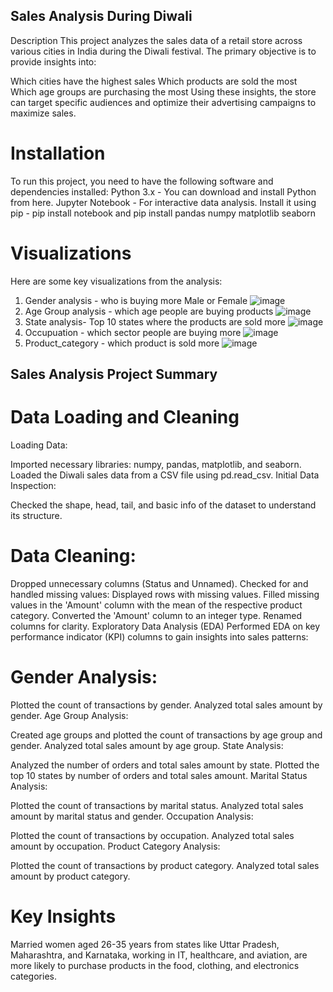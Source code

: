 ## Sales Analysis During Diwali
Description
This project analyzes the sales data of a retail store across various cities in India during the Diwali festival. The primary objective is to provide insights into:

Which cities have the highest sales
Which products are sold the most
Which age groups are purchasing the most
Using these insights, the store can target specific audiences and optimize their advertising campaigns to maximize sales.

# Installation
To run this project, you need to have the following software and dependencies installed:
Python 3.x - You can download and install Python from here.
Jupyter Notebook - For interactive data analysis. Install it using pip - pip install notebook
and pip install pandas numpy matplotlib seaborn

# Visualizations
Here are some key visualizations from the analysis:

1. Gender analysis - who is buying more Male or Female
   ![image](https://github.com/Yajat541/sales-analysis/assets/67373208/55120d6c-1432-489c-b79d-2218d6a62a15)
2. Age Group analysis - which age people are buying products
   ![image](https://github.com/Yajat541/sales-analysis/assets/67373208/d2704ccc-cb9e-4532-b44f-8f6fb1067241)
3. State analysis- Top 10 states where the products are sold more
   ![image](https://github.com/Yajat541/sales-analysis/assets/67373208/8d586e91-f783-4445-a50e-58c03a2448e2)
4. Occupuation - which sector people are buying more
   ![image](https://github.com/Yajat541/sales-analysis/assets/67373208/aadececc-c309-4791-b26b-877ea7688ea6)
5. Product_category - which product is sold more
   ![image](https://github.com/Yajat541/sales-analysis/assets/67373208/90768908-65f5-4bff-928e-0f51f529e770)

## Sales Analysis Project Summary

# Data Loading and Cleaning
Loading Data:

Imported necessary libraries: numpy, pandas, matplotlib, and seaborn.
Loaded the Diwali sales data from a CSV file using pd.read_csv.
Initial Data Inspection:

Checked the shape, head, tail, and basic info of the dataset to understand its structure.
# Data Cleaning:

Dropped unnecessary columns (Status and Unnamed).
Checked for and handled missing values:
Displayed rows with missing values.
Filled missing values in the 'Amount' column with the mean of the respective product category.
Converted the 'Amount' column to an integer type.
Renamed columns for clarity.
Exploratory Data Analysis (EDA)
Performed EDA on key performance indicator (KPI) columns to gain insights into sales patterns:

# Gender Analysis:

Plotted the count of transactions by gender.
Analyzed total sales amount by gender.
Age Group Analysis:

Created age groups and plotted the count of transactions by age group and gender.
Analyzed total sales amount by age group.
State Analysis:

Analyzed the number of orders and total sales amount by state.
Plotted the top 10 states by number of orders and total sales amount.
Marital Status Analysis:

Plotted the count of transactions by marital status.
Analyzed total sales amount by marital status and gender.
Occupation Analysis:

Plotted the count of transactions by occupation.
Analyzed total sales amount by occupation.
Product Category Analysis:

Plotted the count of transactions by product category.
Analyzed total sales amount by product category.

# Key Insights
Married women aged 26-35 years from states like Uttar Pradesh, Maharashtra, and Karnataka, working in IT, healthcare, and aviation, are more likely to purchase products in the food, clothing, and electronics categories.

